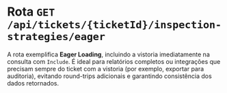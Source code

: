 # Rota `GET /api/tickets/{ticketId}/inspection-strategies/eager`

A rota exemplifica **Eager Loading**, incluindo a vistoria imediatamente na consulta com `Include`. É ideal para relatórios completos ou integrações que precisam sempre do ticket com a vistoria (por exemplo, exportar para auditoria), evitando round-trips adicionais e garantindo consistência dos dados retornados.
